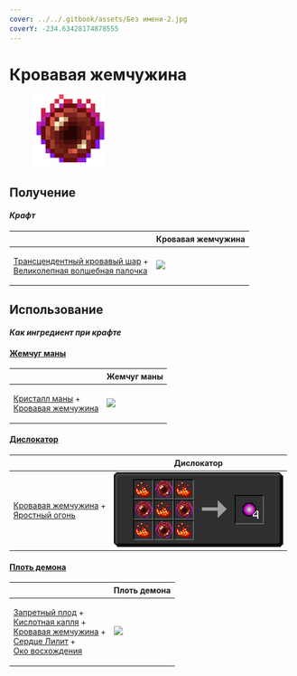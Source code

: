 ```yaml
---
cover: ../../.gitbook/assets/Без имени-2.jpg
coverY: -234.63428174878555
---
```


# Кровавая жемчужина

<figure><img src="../../.gitbook/assets/blood_pearl_of_teleportation_128.png" alt=""><figcaption></figcaption></figure>

## Получение

#### _Крафт_

| ㅤ                                                                                                                                             | Кровавая жемчужина                                             |
| --------------------------------------------------------------------------------------------------------------------------------------------- | -------------------------------------------------------------- |
| <p><a href="transcendentbloodorb.md">Трансцендентный кровавый шар</a> +<br><a href="divining_rod_3.md">Великолепная волшебная палочка</a></p> | ![](../../.gitbook/assets/blood\_pearl\_of\_teleportation.png) |

## Использование

#### _Как ингредиент при крафте_

#### [Жемчуг маны](mana\_pearl.md)

| ㅤ                                                                                                                             | Жемчуг маны                                |
| ----------------------------------------------------------------------------------------------------------------------------- | ------------------------------------------ |
| <p><a href="mana_crystal_item.md">Кристалл маны</a> +<br><a href="blood_pearl_of_teleportation.md">Кровавая жемчужина</a></p> | ![](../../.gitbook/assets/mana\_pearl.png) |

#### [Дислокатор](dislocator.md)

| ㅤ                                                                                                                      | Дислокатор                                |
| ---------------------------------------------------------------------------------------------------------------------- | ----------------------------------------- |
| <p><a href="blood_pearl_of_teleportation.md">Кровавая жемчужина</a> +<br><a href="fury_fire.md">Яростный огонь</a></p> | ![](../../.gitbook/assets/dislocator.png) |

#### [Плоть демона](demon\_flesh.md)

| ㅤ                                                                                                                                                                                                                                                                           | Плоть демона                                |
| --------------------------------------------------------------------------------------------------------------------------------------------------------------------------------------------------------------------------------------------------------------------------- | ------------------------------------------- |
| <p><a href="forbidden_fruit.md">Запретный плод</a> +<br><a href="acid.md">Кислотная капля</a> +<br><a href="blood_pearl_of_teleportation.md">Кровавая жемчужина</a> +<br><a href="sweet_heart.md">Сердце Лилит</a> +<br><a href="eye_projectile.md">Око восхождения</a></p> | ![](../../.gitbook/assets/demon\_flesh.png) |
